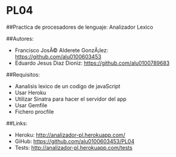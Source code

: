 PL04
====

##Practica de procesadores de lenguaje: Analizador Lexico

##Autores:
+ Francisco JosÃ© Alderete GonzÃ¡lez: https://github.com/alu0100603453
+ Eduardo Jesus Diaz Dioniz: https://github.com/alu0100789683

##Requisitos:
+ Aanalisis lexico de un codigo de javaScript
+ Usar Heroku
+ Utilizar Sinatra para hacer el servidor del app
+ Usar Gemfile
+ Fichero procfile

##Links:
+ Heroku: http://analizador-pl.herokuapp.com/
+ GiHub: https://github.com/alu0100603453/PL04
+ Tests: http://analizador-pl.herokuapp.com/tests
